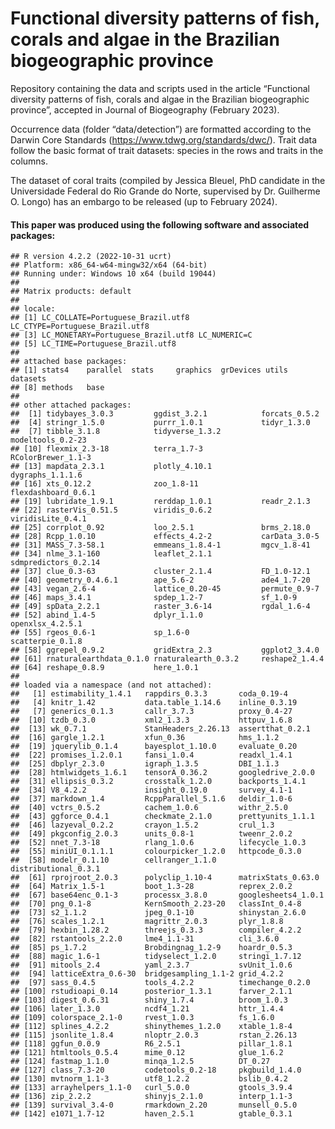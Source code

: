 Functional diversity patterns of fish, corals and algae in the Brazilian
biogeographic province
================

<!-- README.md is generated from README.Rmd. Please edit that file -->
<!-- badges: start -->
<!-- badges: end -->

Repository containing the data and scripts used in the article
“Functional diversity patterns of fish, corals and algae in the
Brazilian biogeographic province”, accepted in Journal of Biogeography
(February 2023).

Occurrence data (folder “data/detection”) are formatted according to the
Darwin Core Standards (<https://www.tdwg.org/standards/dwc/>). Trait
data follow the basic format of trait datasets: species in the rows and
traits in the columns.

The dataset of coral traits (compiled by Jessica Bleuel, PhD candidate
in the Universidade Federal do Rio Grande do Norte, supervised by
Dr. Guilherme O. Longo) has an embargo to be released (up to February
2024).

<!-- badges: start -->
<!-- badges: end -->

#### This paper was produced using the following software and associated packages:

    ## R version 4.2.2 (2022-10-31 ucrt)
    ## Platform: x86_64-w64-mingw32/x64 (64-bit)
    ## Running under: Windows 10 x64 (build 19044)
    ## 
    ## Matrix products: default
    ## 
    ## locale:
    ## [1] LC_COLLATE=Portuguese_Brazil.utf8  LC_CTYPE=Portuguese_Brazil.utf8   
    ## [3] LC_MONETARY=Portuguese_Brazil.utf8 LC_NUMERIC=C                      
    ## [5] LC_TIME=Portuguese_Brazil.utf8    
    ## 
    ## attached base packages:
    ## [1] stats4    parallel  stats     graphics  grDevices utils     datasets 
    ## [8] methods   base     
    ## 
    ## other attached packages:
    ##  [1] tidybayes_3.0.3         ggdist_3.2.1            forcats_0.5.2          
    ##  [4] stringr_1.5.0           purrr_1.0.1             tidyr_1.3.0            
    ##  [7] tibble_3.1.8            tidyverse_1.3.2         modeltools_0.2-23      
    ## [10] flexmix_2.3-18          terra_1.7-3             RColorBrewer_1.1-3     
    ## [13] mapdata_2.3.1           plotly_4.10.1           dygraphs_1.1.1.6       
    ## [16] xts_0.12.2              zoo_1.8-11              flexdashboard_0.6.1    
    ## [19] lubridate_1.9.1         rerddap_1.0.1           readr_2.1.3            
    ## [22] rasterVis_0.51.5        viridis_0.6.2           viridisLite_0.4.1      
    ## [25] corrplot_0.92           loo_2.5.1               brms_2.18.0            
    ## [28] Rcpp_1.0.10             effects_4.2-2           carData_3.0-5          
    ## [31] MASS_7.3-58.1           emmeans_1.8.4-1         mgcv_1.8-41            
    ## [34] nlme_3.1-160            leaflet_2.1.1           sdmpredictors_0.2.14   
    ## [37] clue_0.3-63             cluster_2.1.4           FD_1.0-12.1            
    ## [40] geometry_0.4.6.1        ape_5.6-2               ade4_1.7-20            
    ## [43] vegan_2.6-4             lattice_0.20-45         permute_0.9-7          
    ## [46] maps_3.4.1              spdep_1.2-7             sf_1.0-9               
    ## [49] spData_2.2.1            raster_3.6-14           rgdal_1.6-4            
    ## [52] abind_1.4-5             dplyr_1.1.0             openxlsx_4.2.5.1       
    ## [55] rgeos_0.6-1             sp_1.6-0                scatterpie_0.1.8       
    ## [58] ggrepel_0.9.2           gridExtra_2.3           ggplot2_3.4.0          
    ## [61] rnaturalearthdata_0.1.0 rnaturalearth_0.3.2     reshape2_1.4.4         
    ## [64] reshape_0.8.9           here_1.0.1             
    ## 
    ## loaded via a namespace (and not attached):
    ##   [1] estimability_1.4.1   rappdirs_0.3.3       coda_0.19-4         
    ##   [4] knitr_1.42           data.table_1.14.6    inline_0.3.19       
    ##   [7] generics_0.1.3       callr_3.7.3          proxy_0.4-27        
    ##  [10] tzdb_0.3.0           xml2_1.3.3           httpuv_1.6.8        
    ##  [13] wk_0.7.1             StanHeaders_2.26.13  assertthat_0.2.1    
    ##  [16] gargle_1.2.1         xfun_0.36            hms_1.1.2           
    ##  [19] jquerylib_0.1.4      bayesplot_1.10.0     evaluate_0.20       
    ##  [22] promises_1.2.0.1     fansi_1.0.4          readxl_1.4.1        
    ##  [25] dbplyr_2.3.0         igraph_1.3.5         DBI_1.1.3           
    ##  [28] htmlwidgets_1.6.1    tensorA_0.36.2       googledrive_2.0.0   
    ##  [31] ellipsis_0.3.2       crosstalk_1.2.0      backports_1.4.1     
    ##  [34] V8_4.2.2             insight_0.19.0       survey_4.1-1        
    ##  [37] markdown_1.4         RcppParallel_5.1.6   deldir_1.0-6        
    ##  [40] vctrs_0.5.2          cachem_1.0.6         withr_2.5.0         
    ##  [43] ggforce_0.4.1        checkmate_2.1.0      prettyunits_1.1.1   
    ##  [46] lazyeval_0.2.2       crayon_1.5.2         crul_1.3            
    ##  [49] pkgconfig_2.0.3      units_0.8-1          tweenr_2.0.2        
    ##  [52] nnet_7.3-18          rlang_1.0.6          lifecycle_1.0.3     
    ##  [55] miniUI_0.1.1.1       colourpicker_1.2.0   httpcode_0.3.0      
    ##  [58] modelr_0.1.10        cellranger_1.1.0     distributional_0.3.1
    ##  [61] rprojroot_2.0.3      polyclip_1.10-4      matrixStats_0.63.0  
    ##  [64] Matrix_1.5-1         boot_1.3-28          reprex_2.0.2        
    ##  [67] base64enc_0.1-3      processx_3.8.0       googlesheets4_1.0.1 
    ##  [70] png_0.1-8            KernSmooth_2.23-20   classInt_0.4-8      
    ##  [73] s2_1.1.2             jpeg_0.1-10          shinystan_2.6.0     
    ##  [76] scales_1.2.1         magrittr_2.0.3       plyr_1.8.8          
    ##  [79] hexbin_1.28.2        threejs_0.3.3        compiler_4.2.2      
    ##  [82] rstantools_2.2.0     lme4_1.1-31          cli_3.6.0           
    ##  [85] ps_1.7.2             Brobdingnag_1.2-9    hoardr_0.5.3        
    ##  [88] magic_1.6-1          tidyselect_1.2.0     stringi_1.7.12      
    ##  [91] mitools_2.4          yaml_2.3.7           svUnit_1.0.6        
    ##  [94] latticeExtra_0.6-30  bridgesampling_1.1-2 grid_4.2.2          
    ##  [97] sass_0.4.5           tools_4.2.2          timechange_0.2.0    
    ## [100] rstudioapi_0.14      posterior_1.3.1      farver_2.1.1        
    ## [103] digest_0.6.31        shiny_1.7.4          broom_1.0.3         
    ## [106] later_1.3.0          ncdf4_1.21           httr_1.4.4          
    ## [109] colorspace_2.1-0     rvest_1.0.3          fs_1.6.0            
    ## [112] splines_4.2.2        shinythemes_1.2.0    xtable_1.8-4        
    ## [115] jsonlite_1.8.4       nloptr_2.0.3         rstan_2.26.13       
    ## [118] ggfun_0.0.9          R6_2.5.1             pillar_1.8.1        
    ## [121] htmltools_0.5.4      mime_0.12            glue_1.6.2          
    ## [124] fastmap_1.1.0        minqa_1.2.5          DT_0.27             
    ## [127] class_7.3-20         codetools_0.2-18     pkgbuild_1.4.0      
    ## [130] mvtnorm_1.1-3        utf8_1.2.2           bslib_0.4.2         
    ## [133] arrayhelpers_1.1-0   curl_5.0.0           gtools_3.9.4        
    ## [136] zip_2.2.2            shinyjs_2.1.0        interp_1.1-3        
    ## [139] survival_3.4-0       rmarkdown_2.20       munsell_0.5.0       
    ## [142] e1071_1.7-12         haven_2.5.1          gtable_0.3.1
